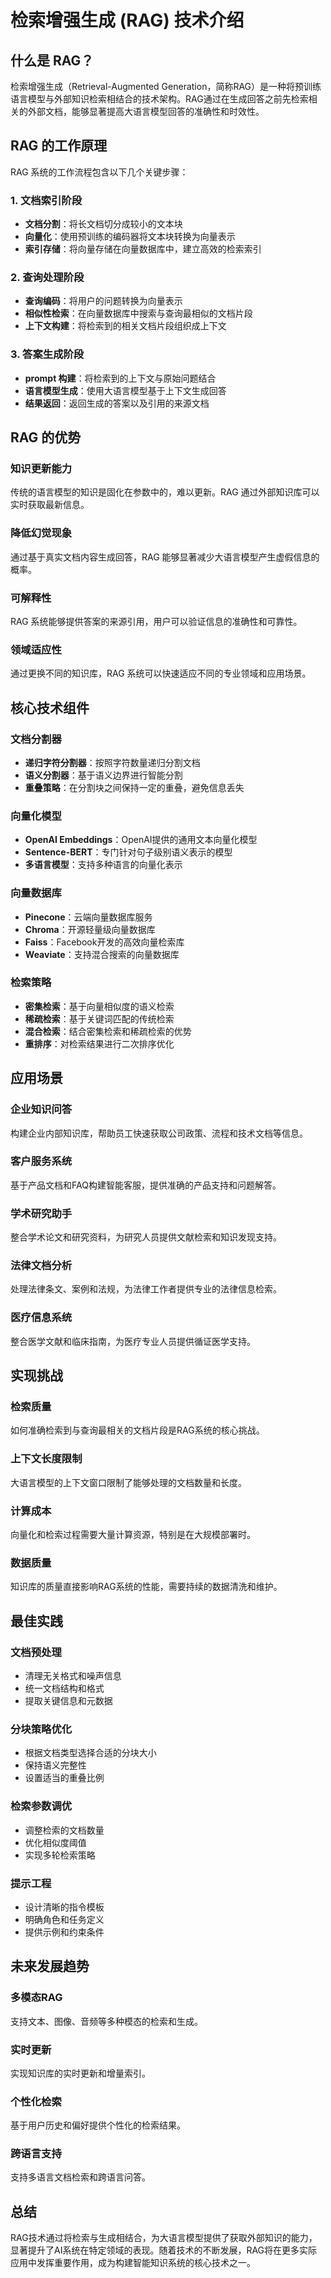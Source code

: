 # 检索增强生成 (RAG) 技术介绍

## 什么是 RAG？

检索增强生成（Retrieval-Augmented Generation，简称RAG）是一种将预训练语言模型与外部知识检索相结合的技术架构。RAG通过在生成回答之前先检索相关的外部文档，能够显著提高大语言模型回答的准确性和时效性。

## RAG 的工作原理

RAG 系统的工作流程包含以下几个关键步骤：

### 1. 文档索引阶段
- **文档分割**：将长文档切分成较小的文本块
- **向量化**：使用预训练的编码器将文本块转换为向量表示
- **索引存储**：将向量存储在向量数据库中，建立高效的检索索引

### 2. 查询处理阶段
- **查询编码**：将用户的问题转换为向量表示
- **相似性检索**：在向量数据库中搜索与查询最相似的文档片段
- **上下文构建**：将检索到的相关文档片段组织成上下文

### 3. 答案生成阶段
- **prompt 构建**：将检索到的上下文与原始问题结合
- **语言模型生成**：使用大语言模型基于上下文生成回答
- **结果返回**：返回生成的答案以及引用的来源文档

## RAG 的优势

### 知识更新能力
传统的语言模型的知识是固化在参数中的，难以更新。RAG 通过外部知识库可以实时获取最新信息。

### 降低幻觉现象
通过基于真实文档内容生成回答，RAG 能够显著减少大语言模型产生虚假信息的概率。

### 可解释性
RAG 系统能够提供答案的来源引用，用户可以验证信息的准确性和可靠性。

### 领域适应性
通过更换不同的知识库，RAG 系统可以快速适应不同的专业领域和应用场景。

## 核心技术组件

### 文档分割器
- **递归字符分割器**：按照字符数量递归分割文档
- **语义分割器**：基于语义边界进行智能分割
- **重叠策略**：在分割块之间保持一定的重叠，避免信息丢失

### 向量化模型
- **OpenAI Embeddings**：OpenAI提供的通用文本向量化模型
- **Sentence-BERT**：专门针对句子级别语义表示的模型
- **多语言模型**：支持多种语言的向量化表示

### 向量数据库
- **Pinecone**：云端向量数据库服务
- **Chroma**：开源轻量级向量数据库
- **Faiss**：Facebook开发的高效向量检索库
- **Weaviate**：支持混合搜索的向量数据库

### 检索策略
- **密集检索**：基于向量相似度的语义检索
- **稀疏检索**：基于关键词匹配的传统检索
- **混合检索**：结合密集检索和稀疏检索的优势
- **重排序**：对检索结果进行二次排序优化

## 应用场景

### 企业知识问答
构建企业内部知识库，帮助员工快速获取公司政策、流程和技术文档等信息。

### 客户服务系统
基于产品文档和FAQ构建智能客服，提供准确的产品支持和问题解答。

### 学术研究助手
整合学术论文和研究资料，为研究人员提供文献检索和知识发现支持。

### 法律文档分析
处理法律条文、案例和法规，为法律工作者提供专业的法律信息检索。

### 医疗信息系统
整合医学文献和临床指南，为医疗专业人员提供循证医学支持。

## 实现挑战

### 检索质量
如何准确检索到与查询最相关的文档片段是RAG系统的核心挑战。

### 上下文长度限制
大语言模型的上下文窗口限制了能够处理的文档数量和长度。

### 计算成本
向量化和检索过程需要大量计算资源，特别是在大规模部署时。

### 数据质量
知识库的质量直接影响RAG系统的性能，需要持续的数据清洗和维护。

## 最佳实践

### 文档预处理
- 清理无关格式和噪声信息
- 统一文档结构和格式
- 提取关键信息和元数据

### 分块策略优化
- 根据文档类型选择合适的分块大小
- 保持语义完整性
- 设置适当的重叠比例

### 检索参数调优
- 调整检索的文档数量
- 优化相似度阈值
- 实现多轮检索策略

### 提示工程
- 设计清晰的指令模板
- 明确角色和任务定义
- 提供示例和约束条件

## 未来发展趋势

### 多模态RAG
支持文本、图像、音频等多种模态的检索和生成。

### 实时更新
实现知识库的实时更新和增量索引。

### 个性化检索
基于用户历史和偏好提供个性化的检索结果。

### 跨语言支持
支持多语言文档检索和跨语言问答。

## 总结

RAG技术通过将检索与生成相结合，为大语言模型提供了获取外部知识的能力，显著提升了AI系统在特定领域的表现。随着技术的不断发展，RAG将在更多实际应用中发挥重要作用，成为构建智能知识系统的核心技术之一。 